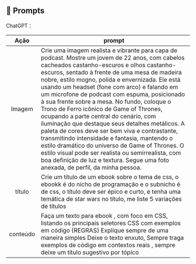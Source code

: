 ## 🧠 Prompts


ChatGPT：

|   Ação   | prompt                                                                                                                                                                                                                                                                         |
| :------: | ------------------------------------------------------------------------------------------------------------------------------------------------------------------------------------------------------------------------------------------------------------------------------ |
|  Imagem  |  Crie uma imagem realista e vibrante para capa de podcast. Mostre um jovem de 22 anos, com cabelos cacheados castanho-escuros e olhos castanho-escuros, sentado à frente de uma mesa de madeira nobre, estilo mogno, polida e envernizada. Ele está usando um headset (fone com arco) e falando em um microfone de podcast com espuma, posicionado à sua frente sobre a mesa. No fundo, coloque o Trono de Ferro icônico de Game of Thrones, ocupando a parte central do cenário, com iluminação que destaque seus detalhes metálicos. A paleta de cores deve ser bem viva e contrastante, transmitindo intensidade e fantasia, mantendo o estilo dramático do universo de Game of Thrones. O estilo visual pode ser realista ou semirrealista, com boa definição de luz e textura. Segue uma foto anexada, de perfil, da minha pessoa.                                                       |
|  título  | Crie um título de um ebook sobre o tema de css, o ebookk é do nicho de programação e o subnicho é de css, o título deve ser épico e curto, e tenha uma temática de star wars no título, me liste 5 variações de títulos                                                        |
| conteúdo | Faça um texto para ebook , com foco em CSS, listando os principais seletores CSS com exemplos em código {REGRAS} Explique sempre de uma maneira simples Deixe o texto enxuto, Sempre traga exemplos de código em contextos reais , sempre deixe um título sugestivo por tópico |


